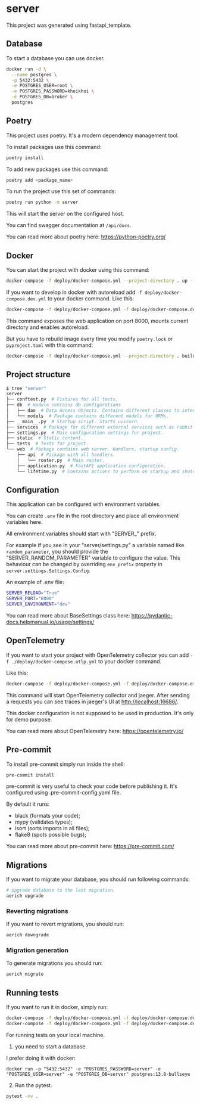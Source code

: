 # server

This project was generated using fastapi_template.

## Database

To start a database you can use docker.

```bash
docker run -d \
  --name postgres \
  -p 5432:5432 \
  -e POSTGRES_USER=root \
  -e POSTGRES_PASSWORD=khoikhoi \
  -e POSTGRES_DB=broker \
  postgres
```

## Poetry

This project uses poetry. It's a modern dependency management
tool.

To install packages use this command:

```bash
poetry install
```

To add new packages use this command:

```bash
poetry add <package_name>
```

To run the project use this set of commands:

```bash
poetry run python -m server
```

This will start the server on the configured host.

You can find swagger documentation at `/api/docs`.

You can read more about poetry here: <https://python-poetry.org/>

## Docker

You can start the project with docker using this command:

```bash
docker-compose -f deploy/docker-compose.yml --project-directory . up --build
```

If you want to develop in docker with autoreload add `-f deploy/docker-compose.dev.yml` to your docker command.
Like this:

```bash
docker-compose -f deploy/docker-compose.yml -f deploy/docker-compose.dev.yml --project-directory . up --build
```

This command exposes the web application on port 8000, mounts current directory and enables autoreload.

But you have to rebuild image every time you modify `poetry.lock` or `pyproject.toml` with this command:

```bash
docker-compose -f deploy/docker-compose.yml --project-directory . build
```

## Project structure

```bash
$ tree "server"
server
├── conftest.py  # Fixtures for all tests.
├── db  # module contains db configurations
│   ├── dao  # Data Access Objects. Contains different classes to interact with database.
│   └── models  # Package contains different models for ORMs.
├── __main__.py  # Startup script. Starts uvicorn.
├── services  # Package for different external services such as rabbit or redis etc.
├── settings.py  # Main configuration settings for project.
├── static  # Static content.
├── tests  # Tests for project.
└── web  # Package contains web server. Handlers, startup config.
    ├── api  # Package with all handlers.
    │   └── router.py  # Main router.
    ├── application.py  # FastAPI application configuration.
    └── lifetime.py  # Contains actions to perform on startup and shutdown.
```

## Configuration

This application can be configured with environment variables.

You can create `.env` file in the root directory and place all
environment variables here.

All environment variables should start with "SERVER_" prefix.

For example if you see in your "server/settings.py" a variable named like
`random_parameter`, you should provide the "SERVER_RANDOM_PARAMETER"
variable to configure the value. This behaviour can be changed by overriding `env_prefix` property
in `server.settings.Settings.Config`.

An example of .env file:

```bash
SERVER_RELOAD="True"
SERVER_PORT="8000"
SERVER_ENVIRONMENT="dev"
```

You can read more about BaseSettings class here: <https://pydantic-docs.helpmanual.io/usage/settings/>

## OpenTelemetry

If you want to start your project with OpenTelemetry collector
you can add `-f ./deploy/docker-compose.otlp.yml` to your docker command.

Like this:

```bash
docker-compose -f deploy/docker-compose.yml -f deploy/docker-compose.otlp.yml --project-directory . up
```

This command will start OpenTelemetry collector and jaeger.
After sending a requests you can see traces in jaeger's UI
at <http://localhost:16686/>.

This docker configuration is not supposed to be used in production.
It's only for demo purpose.

You can read more about OpenTelemetry here: <https://opentelemetry.io/>

## Pre-commit

To install pre-commit simply run inside the shell:

```bash
pre-commit install
```

pre-commit is very useful to check your code before publishing it.
It's configured using .pre-commit-config.yaml file.

By default it runs:

* black (formats your code);
* mypy (validates types);
* isort (sorts imports in all files);
* flake8 (spots possible bugs);

You can read more about pre-commit here: <https://pre-commit.com/>

## Migrations

If you want to migrate your database, you should run following commands:

```bash
# Upgrade database to the last migration.
aerich upgrade
```

### Reverting migrations

If you want to revert migrations, you should run:

```bash
aerich downgrade
```

### Migration generation

To generate migrations you should run:

```bash
aerich migrate
```

## Running tests

If you want to run it in docker, simply run:

```bash
docker-compose -f deploy/docker-compose.yml -f deploy/docker-compose.dev.yml --project-directory . run --build --rm api pytest -vv .
docker-compose -f deploy/docker-compose.yml -f deploy/docker-compose.dev.yml --project-directory . down
```

For running tests on your local machine.

1. you need to start a database.

I prefer doing it with docker:

```
docker run -p "5432:5432" -e "POSTGRES_PASSWORD=server" -e "POSTGRES_USER=server" -e "POSTGRES_DB=server" postgres:13.8-bullseye
```

2. Run the pytest.

```bash
pytest -vv .
```

